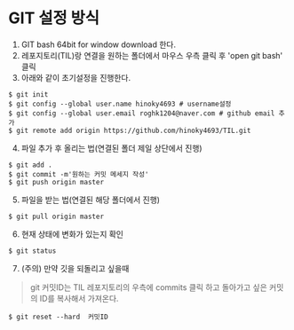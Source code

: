 # GIT 설정 방식
1. GIT bash 64bit for window download 한다.
2. 레포지토리(TIL)랑 연결을 원하는 폴더에서 마우스 우측 클릭 후 'open git bash' 클릭
3. 아래와 같이 초기설정을 진행한다.
```
$ git init
$ git config --global user.name hinoky4693 # username설정
$ git config --global user.email roghk1204@naver.com # github email 추가
$ git remote add origin https://github.com/hinoky4693/TIL.git
```
4. 파일 추가 후 올리는 법(연결된 폴더 제일 상단에서 진행)
```
$ git add .
$ git commit -m'원하는 커밋 메세지 작성'
$ git push origin master
```
5. 파일을 받는 법(연결된 해당 폴더에서 진행)
```
$ git pull origin master
```
6. 현재 상태에 변화가 있는지 확인
```
$ git status
```
7. (주의) 만약 깃을 되돌리고 싶을때
> git 커밋ID는 TIL 레포지토리의 우측에 commits 클릭 하고 돌아가고 싶은 커밋의 ID를 복사해서 가져온다.
```
$ git reset --hard  커밋ID
```
